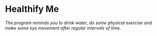 # Healthify Me

*The program reminds you to drink water, do some physical exercise and make some eye movement after regular intervals of time.*